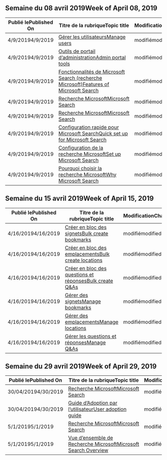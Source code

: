 <!-- This file is generated automatically each week. Changes made to this file will be overwritten.-->




## <a name="week-of-april-08-2019"></a><span data-ttu-id="e0103-101">Semaine du 08 avril 2019</span><span class="sxs-lookup"><span data-stu-id="e0103-101">Week of April 08, 2019</span></span>


| <span data-ttu-id="e0103-102">Publié le</span><span class="sxs-lookup"><span data-stu-id="e0103-102">Published On</span></span> |<span data-ttu-id="e0103-103">Titre de la rubrique</span><span class="sxs-lookup"><span data-stu-id="e0103-103">Topic title</span></span> | <span data-ttu-id="e0103-104">Modification</span><span class="sxs-lookup"><span data-stu-id="e0103-104">Change</span></span> |
|------|------------|--------|
| <span data-ttu-id="e0103-105">4/9/2019</span><span class="sxs-lookup"><span data-stu-id="e0103-105">4/9/2019</span></span> | [<span data-ttu-id="e0103-106">Gérer les utilisateurs</span><span class="sxs-lookup"><span data-stu-id="e0103-106">Manage users</span></span>](/MicrosoftSearch/add-users) | <span data-ttu-id="e0103-107">modifié</span><span class="sxs-lookup"><span data-stu-id="e0103-107">modified</span></span> |
| <span data-ttu-id="e0103-108">4/9/2019</span><span class="sxs-lookup"><span data-stu-id="e0103-108">4/9/2019</span></span> | [<span data-ttu-id="e0103-109">Outils de portail d’administration</span><span class="sxs-lookup"><span data-stu-id="e0103-109">Admin portal tools</span></span>](/MicrosoftSearch/admin-portal-tools) | <span data-ttu-id="e0103-110">modifié</span><span class="sxs-lookup"><span data-stu-id="e0103-110">modified</span></span> |
| <span data-ttu-id="e0103-111">4/9/2019</span><span class="sxs-lookup"><span data-stu-id="e0103-111">4/9/2019</span></span> | [<span data-ttu-id="e0103-112">Fonctionnalités de Microsoft Search (recherche Microsoft)</span><span class="sxs-lookup"><span data-stu-id="e0103-112">Features of Microsoft Search</span></span>](/MicrosoftSearch/features) | <span data-ttu-id="e0103-113">modifié</span><span class="sxs-lookup"><span data-stu-id="e0103-113">modified</span></span> |
| <span data-ttu-id="e0103-114">4/9/2019</span><span class="sxs-lookup"><span data-stu-id="e0103-114">4/9/2019</span></span> | [<span data-ttu-id="e0103-115">Recherche Microsoft</span><span class="sxs-lookup"><span data-stu-id="e0103-115">Microsoft Search</span></span>](/MicrosoftSearch/index) | <span data-ttu-id="e0103-116">modifié</span><span class="sxs-lookup"><span data-stu-id="e0103-116">modified</span></span> |
| <span data-ttu-id="e0103-117">4/9/2019</span><span class="sxs-lookup"><span data-stu-id="e0103-117">4/9/2019</span></span> | [<span data-ttu-id="e0103-118">Recherche Microsoft</span><span class="sxs-lookup"><span data-stu-id="e0103-118">Microsoft Search</span></span>](/MicrosoftSearch/microsoft-search) | <span data-ttu-id="e0103-119">modifié</span><span class="sxs-lookup"><span data-stu-id="e0103-119">modified</span></span> |
| <span data-ttu-id="e0103-120">4/9/2019</span><span class="sxs-lookup"><span data-stu-id="e0103-120">4/9/2019</span></span> | [<span data-ttu-id="e0103-121">Configuration rapide pour Microsoft Search</span><span class="sxs-lookup"><span data-stu-id="e0103-121">Quick set up for Microsoft Search</span></span>](/MicrosoftSearch/quick-set-up) | <span data-ttu-id="e0103-122">modifié</span><span class="sxs-lookup"><span data-stu-id="e0103-122">modified</span></span> |
| <span data-ttu-id="e0103-123">4/9/2019</span><span class="sxs-lookup"><span data-stu-id="e0103-123">4/9/2019</span></span> | [<span data-ttu-id="e0103-124">Configuration de la recherche Microsoft</span><span class="sxs-lookup"><span data-stu-id="e0103-124">Set up Microsoft Search</span></span>](/MicrosoftSearch/set-up-microsoft-search) | <span data-ttu-id="e0103-125">modifié</span><span class="sxs-lookup"><span data-stu-id="e0103-125">modified</span></span> |
| <span data-ttu-id="e0103-126">4/9/2019</span><span class="sxs-lookup"><span data-stu-id="e0103-126">4/9/2019</span></span> | [<span data-ttu-id="e0103-127">Pourquoi choisir la recherche Microsoft</span><span class="sxs-lookup"><span data-stu-id="e0103-127">Why Microsoft Search</span></span>](/MicrosoftSearch/why-microsoft-search) | <span data-ttu-id="e0103-128">modifié</span><span class="sxs-lookup"><span data-stu-id="e0103-128">modified</span></span> |


## <a name="week-of-april-15-2019"></a><span data-ttu-id="e0103-129">Semaine du 15 avril 2019</span><span class="sxs-lookup"><span data-stu-id="e0103-129">Week of April 15, 2019</span></span>


| <span data-ttu-id="e0103-130">Publié le</span><span class="sxs-lookup"><span data-stu-id="e0103-130">Published On</span></span> |<span data-ttu-id="e0103-131">Titre de la rubrique</span><span class="sxs-lookup"><span data-stu-id="e0103-131">Topic title</span></span> | <span data-ttu-id="e0103-132">Modification</span><span class="sxs-lookup"><span data-stu-id="e0103-132">Change</span></span> |
|------|------------|--------|
| <span data-ttu-id="e0103-133">4/16/2019</span><span class="sxs-lookup"><span data-stu-id="e0103-133">4/16/2019</span></span> | [<span data-ttu-id="e0103-134">Créer en bloc des signets</span><span class="sxs-lookup"><span data-stu-id="e0103-134">Bulk create bookmarks</span></span>](/MicrosoftSearch/bulk-create-bookmarks) | <span data-ttu-id="e0103-135">modifié</span><span class="sxs-lookup"><span data-stu-id="e0103-135">modified</span></span> |
| <span data-ttu-id="e0103-136">4/16/2019</span><span class="sxs-lookup"><span data-stu-id="e0103-136">4/16/2019</span></span> | [<span data-ttu-id="e0103-137">Créer en bloc des emplacements</span><span class="sxs-lookup"><span data-stu-id="e0103-137">Bulk create locations</span></span>](/MicrosoftSearch/bulk-create-locations) | <span data-ttu-id="e0103-138">modifié</span><span class="sxs-lookup"><span data-stu-id="e0103-138">modified</span></span> |
| <span data-ttu-id="e0103-139">4/16/2019</span><span class="sxs-lookup"><span data-stu-id="e0103-139">4/16/2019</span></span> | [<span data-ttu-id="e0103-140">Créer en bloc des questions et réponses</span><span class="sxs-lookup"><span data-stu-id="e0103-140">Bulk create Q&As</span></span>](/MicrosoftSearch/bulk-create-qas) | <span data-ttu-id="e0103-141">modifié</span><span class="sxs-lookup"><span data-stu-id="e0103-141">modified</span></span> |
| <span data-ttu-id="e0103-142">4/16/2019</span><span class="sxs-lookup"><span data-stu-id="e0103-142">4/16/2019</span></span> | [<span data-ttu-id="e0103-143">Gérer des signets</span><span class="sxs-lookup"><span data-stu-id="e0103-143">Manage bookmarks</span></span>](/MicrosoftSearch/manage-bookmarks) | <span data-ttu-id="e0103-144">modifié</span><span class="sxs-lookup"><span data-stu-id="e0103-144">modified</span></span> |
| <span data-ttu-id="e0103-145">4/16/2019</span><span class="sxs-lookup"><span data-stu-id="e0103-145">4/16/2019</span></span> | [<span data-ttu-id="e0103-146">Gérer des emplacements</span><span class="sxs-lookup"><span data-stu-id="e0103-146">Manage locations</span></span>](/MicrosoftSearch/manage-locations) | <span data-ttu-id="e0103-147">modifié</span><span class="sxs-lookup"><span data-stu-id="e0103-147">modified</span></span> |
| <span data-ttu-id="e0103-148">4/16/2019</span><span class="sxs-lookup"><span data-stu-id="e0103-148">4/16/2019</span></span> | [<span data-ttu-id="e0103-149">Gérer les questions et réponses</span><span class="sxs-lookup"><span data-stu-id="e0103-149">Manage Q&As</span></span>](/MicrosoftSearch/manage-qas) | <span data-ttu-id="e0103-150">modifié</span><span class="sxs-lookup"><span data-stu-id="e0103-150">modified</span></span> |


## <a name="week-of-april-29-2019"></a><span data-ttu-id="e0103-151">Semaine du 29 avril 2019</span><span class="sxs-lookup"><span data-stu-id="e0103-151">Week of April 29, 2019</span></span>


| <span data-ttu-id="e0103-152">Publié le</span><span class="sxs-lookup"><span data-stu-id="e0103-152">Published On</span></span> |<span data-ttu-id="e0103-153">Titre de la rubrique</span><span class="sxs-lookup"><span data-stu-id="e0103-153">Topic title</span></span> | <span data-ttu-id="e0103-154">Modification</span><span class="sxs-lookup"><span data-stu-id="e0103-154">Change</span></span> |
|------|------------|--------|
| <span data-ttu-id="e0103-155">30/04/2019</span><span class="sxs-lookup"><span data-stu-id="e0103-155">4/30/2019</span></span> | [<span data-ttu-id="e0103-156">Recherche Microsoft</span><span class="sxs-lookup"><span data-stu-id="e0103-156">Microsoft Search</span></span>](/MicrosoftSearch/microsoft-search) | <span data-ttu-id="e0103-157">modifié</span><span class="sxs-lookup"><span data-stu-id="e0103-157">modified</span></span> |
| <span data-ttu-id="e0103-158">30/04/2019</span><span class="sxs-lookup"><span data-stu-id="e0103-158">4/30/2019</span></span> | [<span data-ttu-id="e0103-159"> Guide d’Adoption par l’utilisateur</span><span class="sxs-lookup"><span data-stu-id="e0103-159">User adoption guide</span></span>](/MicrosoftSearch/user-adoption-guide) | <span data-ttu-id="e0103-160">modifié</span><span class="sxs-lookup"><span data-stu-id="e0103-160">modified</span></span> |
| <span data-ttu-id="e0103-161">5/1/2019</span><span class="sxs-lookup"><span data-stu-id="e0103-161">5/1/2019</span></span> | [<span data-ttu-id="e0103-162">Recherche Microsoft</span><span class="sxs-lookup"><span data-stu-id="e0103-162">Microsoft Search</span></span>](/MicrosoftSearch/microsoft-search) | <span data-ttu-id="e0103-163">modifié</span><span class="sxs-lookup"><span data-stu-id="e0103-163">modified</span></span> |
| <span data-ttu-id="e0103-164">5/1/2019</span><span class="sxs-lookup"><span data-stu-id="e0103-164">5/1/2019</span></span> | [<span data-ttu-id="e0103-165">Vue d’ensemble de Recherche Microsoft</span><span class="sxs-lookup"><span data-stu-id="e0103-165">Microsoft Search Overview</span></span>](/MicrosoftSearch/overview-microsoft-search) | <span data-ttu-id="e0103-166">modifié</span><span class="sxs-lookup"><span data-stu-id="e0103-166">modified</span></span> |
